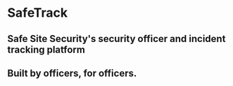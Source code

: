 # SafeTrack
## Safe Site Security's security officer and incident tracking platform

## Built by officers, for officers. 
